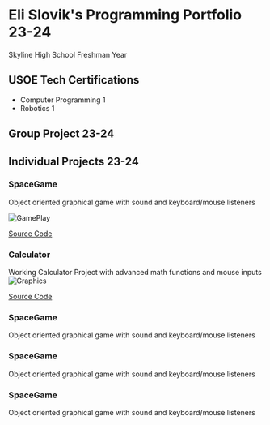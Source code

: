 # Eli Slovik's Programming Portfolio 23-24
 Skyline High School Freshman Year

## USOE Tech Certifications
* Computer Programming 1
* Robotics 1

## Group Project 23-24

## Individual Projects 23-24

### SpaceGame
Object oriented graphical game with sound and keyboard/mouse listeners

![GamePlay](https://github.com/EliSlovik/Programming1/blob/main/sg1.png?raw=true)

[Source Code](https://github.com/EliSlovik/Programming1/blob/main/src/Space_Game_FINAL.zip)

### Calculator
Working Calculator Project with advanced math functions and mouse inputs
![Graphics](https://github.com/EliSlovik/Programming1/blob/main/images/clc1.png?raw=true)

[Source Code](https://github.com/EliSlovik/Programming1/blob/main/src/Space_Game_FINAL.zip)
### SpaceGame
Object oriented graphical game with sound and keyboard/mouse listeners

### SpaceGame
Object oriented graphical game with sound and keyboard/mouse listeners

### SpaceGame
Object oriented graphical game with sound and keyboard/mouse listeners
